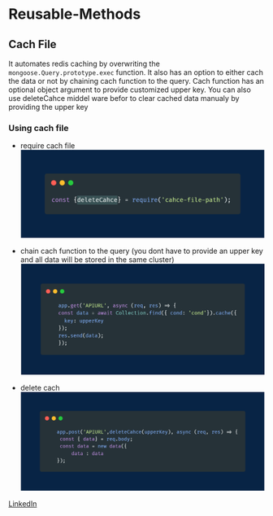 # Reusable-Methods

## Cach File

It automates redis caching by overwriting the `mongoose.Query.prototype.exec` function.
It also has an option to either cach the data or not by chaining cach function to the query.
Cach function has an optional object argument to provide customized upper key.
You can also use deleteCahce middel ware befor to clear cached data manualy by providing the upper key

### Using cach file

-   require cach file
    ![alt text](./cach-photo/carbon.png)

-   chain cach function to the query (you dont have to provide an upper key and all data will be stored in the same cluster)
    ![alt text](./cach-photo/carbon-1.png)

-   delete cach
    ![alt text](./cach-photo/carbon-2.png)

[LinkedIn](https://www.linkedin.com/in/ahmed-abdelgaber/)
